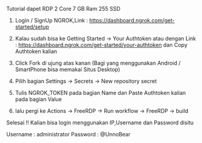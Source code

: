 Tutorial dapet RDP 2 Core 7 GB Ram 255 SSD

1. Login / SignUp NGROK,Link : https://dashboard.ngrok.com/get-started/setup

2. Kalau sudah bisa ke Getting Started -> Your Authtoken atau dengan Link : https://dashboard.ngrok.com/get-started/your-authtoken dan Copy Authtoken kalian

3. Click Fork di ujung atas kanan (Bagi yang menggunakan Android / SmartPhone bisa memakai Situs Desktop)

4. Pilih bagian Settings -> Secrets -> New repository secret

5. Tulis NGROK_TOKEN pada bagian Name dan Paste Authtoken kalian pada bagian Value

6. lalu pergi ke Actions -> FreeRDP -> Run workflow -> FreeRDP -> build

Selesai !! Kalian bisa login menggunakan IP,Username dan Password disitu

Username : administrator
Password : @UnnoBear
